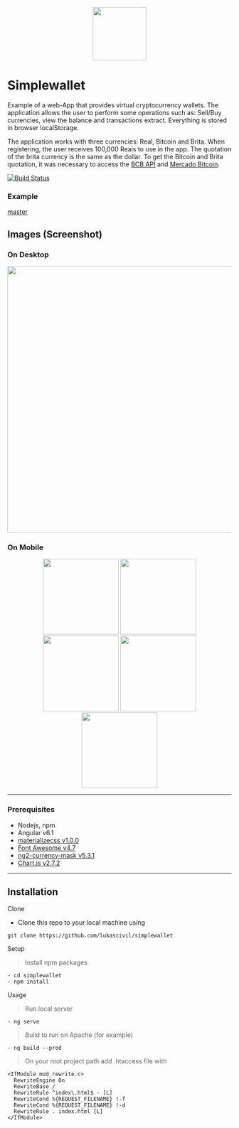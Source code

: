 <p align="center">
<img src="http://lukascivil.com.br/githubimages/simplewallet/Figure_1.png" width="120">
</p>

# Simplewallet
Example of a web-App that provides virtual cryptocurrency wallets. The application allows the user to perform some operations such as: Sell/Buy currencies, view the balance and transactions extract. Everything is stored in browser localStorage.
<p>
The application works with three currencies: Real, Bitcoin and Brita. When registering, the user receives 100,000 Reais to use in the app. The quotation of the brita currency is the same as the dollar. To get the Bitcoin and Brita quotation, it was necessary to access the <a href="https://olinda.bcb.gov.br/olinda/servico/PTAX/versao/v1/aplicacao#!/CotacaoDolarDia#eyJmb3JtdWxhcmlvIjp7IiR0b3AiOjEwMCwiJGZvcm1hdCI6Impzb24ifX0=" target="_blank">BCB API</a> and <a href="https://www.mercadobitcoin.com.br/api-doc/" target="_blank"> Mercado Bitcoin</a>.
</p>

[![Build Status](https://travis-ci.org/lukascivil/simplewallet.svg?branch=master)](https://travis-ci.org/lukascivil/simplewallet)

### Example
[master](http://simplewallet.lukascivil.com.br/login)

## Images (Screenshot)
### On Desktop
<p align="center">
<img src="http://lukascivil.com.br/githubimages/simplewallet/Figure_2.png" width="600">
</p>

### On Mobile
<p align="center">
  <img src="http://lukascivil.com.br/githubimages/simplewallet/Figure_3.png" width="170">
  <img src="http://lukascivil.com.br/githubimages/simplewallet/Figure_4.png" width="170">
  <img src="http://lukascivil.com.br/githubimages/simplewallet/Figure_5.png" width="170">
  <img src="http://lukascivil.com.br/githubimages/simplewallet/Figure_6.png" width="170">
  <img src="http://lukascivil.com.br/githubimages/simplewallet/Figure_7.png" width="170">
</p>

---
### Prerequisites
- Nodejs, npm
- Angular v6.1
- [materializecss v1.0.0](https://github.com/Dogfalo/materialize)
- [Font Awesome v4.7](https://fontawesome.com/v4.7.0/icons/)
- [ng2-currency-mask v5.3.1](https://github.com/cesarrew/ng2-currency-mask)
- [Chart.js v2.7.2](https://github.com/chartjs/Chart.js)

---
## Installation

Clone
- Clone this repo to your local machine using 
```
git clone https://github.com/lukascivil/simplewallet
```
Setup
>Install npm packages
```
- cd simplewallet
- npm install
```
Usage
>Run local server
```
- ng serve
```
>Build to run on Apache (for example)
```
- ng build --prod
```
>On your root project path add .htaccess file with
```
<IfModule mod_rewrite.c>
  RewriteEngine On
  RewriteBase /
  RewriteRule ^index\.html$ - [L]
  RewriteCond %{REQUEST_FILENAME} !-f
  RewriteCond %{REQUEST_FILENAME} !-d
  RewriteRule . index.html [L]
</IfModule>
```
